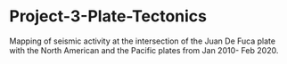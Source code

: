 # Project-3-Plate-Tectonics
Mapping of seismic activity at the intersection of the Juan De Fuca plate with the North American and the Pacific plates from Jan 2010- Feb 2020.
